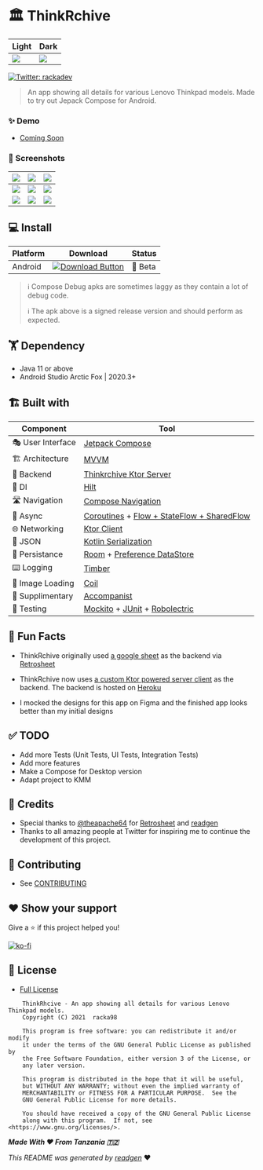 # 🏛 ThinkRchive

| Light | Dark |
|-------|------|
|![](https://i.imgur.com/DX6DhQP.png)|![](https://i.imgur.com/XAm5ld0.png)

<a href="https://twitter.com/rackadev" target="_blank">
<img alt="Twitter: rackadev" src="https://img.shields.io/twitter/follow/rackadev.svg?style=social" />
</a>

> An app showing all details for various Lenovo Thinkpad models. Made to try out Jepack Compose for Android.

### ✨ Demo

- [Coming Soon]()

### 🤳 Screenshots

|![](https://i.imgur.com/DX6DhQP.png)|![](https://i.imgur.com/XAm5ld0.png)|![](https://i.imgur.com/Q8muSdP.png)|
|-------|------|------|
|![](https://i.imgur.com/jg1VClv.png)|![](https://i.imgur.com/llz2peN.png)|![](https://i.imgur.com/RRsKGOG.png)|
|![](https://i.imgur.com/2yVTC6l.png)|![](https://i.imgur.com/6MDKZYj.png)|![](https://i.imgur.com/4aYBsCi.png)|

## 💻 Install

| Platform | Download | Status |
|----------|----------|--------|
| Android  |[![Download Button](https://img.shields.io/static/v1?label=Thinkrchive&message=v1.0.0-beta01&color=blue)](https://drive.google.com/file/d/1S09YR-SSyazV9-Z3U89rKysXPX6LnMXL/view?usp=sharing)| 🧪 Beta |

> ℹ️ Compose Debug apks are sometimes laggy as they contain a lot of debug code.
> 
> ℹ️ The apk above is a signed release version and should perform as expected.

## 🏋 Dependency

- Java 11 or above
- Android Studio Arctic Fox | 2020.3+

## 🏗️️ Built with

| Component       | Tool                          |
|----------------	|------------------------------	|
| 🎭  User Interface    | [Jetpack Compose](https://developer.android.com/jetpack/compose)                |
| 🏗  Architecture    | [MVVM](https://en.wikipedia.org/wiki/Model%E2%80%93view%E2%80%93viewmodel)                            |
| 🧠  Backend    | [Thinkrchive Ktor Server](https://github.com/racka98/Thinkrchive-Server)                            |
| 💉  DI                | [Hilt](https://dagger.dev/hilt/)                        |
| 🛣️  Navigation        | [Compose Navigation](https://developer.android.com/jetpack/compose/navigation)                        |
| 🌊  Async            | [Coroutines](https://kotlinlang.org/docs/coroutines-overview.html) + [Flow + StateFlow + SharedFlow](https://kotlin.github.io/kotlinx.coroutines/kotlinx-coroutines-core/kotlinx.coroutines.flow/)                |
| 🌐  Networking        | [Ktor Client](https://ktor.io/docs/client.html)                        |
| 📄  JSON            | [Kotlin Serialization](https://github.com/Kotlin/kotlinx.serialization)                            |
| 💾  Persistance     | [Room](https://developer.android.com/training/data-storage/room) + [Preference DataStore](https://developer.android.com/topic/libraries/architecture/datastore)   |
| ⌨️  Logging            | [Timber](https://github.com/JakeWharton/timber)                            |
| 📸  Image Loading      | [Coil](https://coil-kt.github.io/coil/)                            |
| 🔧  Supplimentary   | [Accompanist](https://github.com/google/accompanist)  |
| 🧪  Testing            | [Mockito](https://site.mockito.org/) + [JUnit](https://github.com/junit-team/junit5) + [Robolectric](https://github.com/robolectric/robolectric)   |

## 🧐 Fun Facts

- ThinkRchive
  originally used [a google sheet](https://docs.google.com/spreadsheets/d/1cFrYzzAP7i3bzSLKuBMykz3ZNUbf-YPTqRSEAwINy_E/edit?usp=sharing)
  as the backend via [Retrosheet](https://github.com/theapache64/retrosheet)
  
- ThinkRchive now uses [a custom Ktor powered server client](https://github.com/racka98/Thinkrchive-Server) as the backend. The backend is hosted on [Heroku](https://www.heroku.com)

- I mocked the designs for this app on Figma and the finished app looks better than my initial designs

## ✅ TODO

- Add more Tests (Unit Tests, UI Tests, Integration Tests)
- Add more features
- Make a Compose for Desktop version
- Adapt project to KMM

## 🙇 Credits

- Special thanks to [@theapache64](https://github.com/theapache64) for [Retrosheet](https://github.com/theapache64/retrosheet) and [readgen](https://github.com/theapache64/readgen)
- Thanks to all amazing people at Twitter for inspiring me to continue the development of this project.

## 🤝 Contributing

- See [CONTRIBUTING](/CONTRIBUTING.md)

## ❤ Show your support

Give a ⭐️ if this project helped you!

[![ko-fi](https://ko-fi.com/img/githubbutton_sm.svg)](https://ko-fi.com/U6U44Y0MQ)

## 📝 License

- [Full License](/LICENSE)

```
    ThinkRhcive - An app showing all details for various Lenovo Thinkpad models.
    Copyright (C) 2021  racka98

    This program is free software: you can redistribute it and/or modify
    it under the terms of the GNU General Public License as published by
    the Free Software Foundation, either version 3 of the License, or
    any later version.

    This program is distributed in the hope that it will be useful,
    but WITHOUT ANY WARRANTY; without even the implied warranty of
    MERCHANTABILITY or FITNESS FOR A PARTICULAR PURPOSE.  See the
    GNU General Public License for more details.

    You should have received a copy of the GNU General Public License
    along with this program.  If not, see <https://www.gnu.org/licenses/>.
```

_**Made With ❤ From Tanzania 🇹🇿**_

_This README was generated by [readgen](https://github.com/theapache64/readgen)_ ❤
